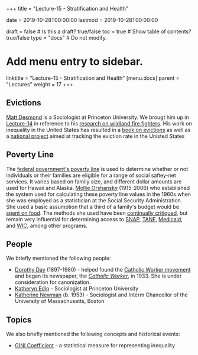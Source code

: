 +++
title = "Lecture-15 - Stratification and Health"

date = 2019-10-28T00:00:00
lastmod = 2019-10-28T00:00:00

draft = false  # Is this a draft? true/false
toc = true  # Show table of contents? true/false
type = "docs"  # Do not modify.

# Add menu entry to sidebar.
linktitle = "Lecture-15 - Stratification and Health"
[menu.docs]
  parent = "Lectures"
  weight = 17
+++

## Evictions
[Matt Desmond](https://en.wikipedia.org/wiki/Matthew_Desmond) is a Sociologist at Princeton University. We brougt him up in [Lecture-14](/docs/lecture-14/) in reference to his [research on wildland fire fighters](https://books.google.com/books?id=UbO4n84bWiIC&printsec=frontcover&dq=On+the+Fireline:+Living+and+Dying+with+Wildland+Firefighters&hl=en&newbks=1&newbks_redir=0&sa=X&ved=2ahUKEwiCvdKnyr_lAhWLl-AKHXrhBTwQ6AEwAHoECAUQAg). His work on inequality in the United States has resulted in a [book on evictions](http://www.evictedbook.com) as well as a [national project](https://evictionlab.org) aimed at tracking the eviction rate in the Unisted States


## Poverty Line
The [federal government's poverty line](https://aspe.hhs.gov/poverty-guidelines) is used to determine whether or not individuals or their families are eligible for a range of social saftey-net services. It varies based on family size, and different dollar amounts are used for Hawaii and Alaska. [Mollie Orshansky](https://en.wikipedia.org/wiki/Mollie_Orshansky) (1915-2006) who established the system used for calculating these poverty line values in the 1960s when she was employed as a statistician at the Social Security Administration. She used a basic assumption that a third of a family's budget would be [spent on food](https://www.ssa.gov/policy/docs/ssb/v68n3/v68n3p79.html). The methods she used have been [continually critiqued](https://psmag.com/economics/experts-want-to-update-the-poverty-line-but-not-the-way-trump-is-planning-to-do-it), but remain very influential for determining access to [SNAP](https://en.wikipedia.org/wiki/Supplemental_Nutrition_Assistance_Program), [TANF](https://en.wikipedia.org/wiki/Temporary_Assistance_for_Needy_Families), [Medicaid](https://en.wikipedia.org/wiki/Medicaid), and [WIC](https://en.wikipedia.org/wiki/WIC), among other programs.


## People
We briefly mentioned the following people:

* [Dorothy Day](https://en.wikipedia.org/wiki/Dorothy_Day) (1897-1980) - helped found the [Catholic Worker movement](https://en.wikipedia.org/wiki/Catholic_Worker_Movement) and began its newspaper, the [*Catholic Worker*](https://en.wikipedia.org/wiki/Catholic_Worker), in 1933. She is under consideration for canonization.
* [Katheryn Edin](https://en.wikipedia.org/wiki/Kathryn_Edin) - Sociologist at Princeton University
* [Katherine Newman](https://en.wikipedia.org/wiki/Katherine_Newman) (b. 1953) - Sociologist and Interm Chancellor of the University of Massachusetts, Boston


## Topics
We also briefly mentioned the following concepts and historical events:

* [GINI Coefficient](https://en.wikipedia.org/wiki/Gini_coefficient) - a statistical measure for representing inequality